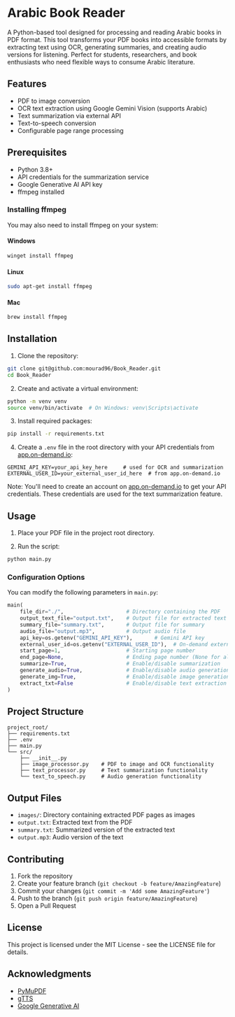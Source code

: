 # Arabic Book Reader

A Python-based tool designed for processing and reading Arabic books in PDF format. This tool transforms your PDF books into accessible formats by extracting text using OCR, generating summaries, and creating audio versions for listening. Perfect for students, researchers, and book enthusiasts who need flexible ways to consume Arabic literature.

## Features

- PDF to image conversion
- OCR text extraction using Google Gemini Vision (supports Arabic)
- Text summarization via external API
- Text-to-speech conversion
- Configurable page range processing

## Prerequisites

- Python 3.8+
- API credentials for the summarization service
- Google Generative AI API key
- ffmpeg installed



### Installing ffmpeg
You may also need to install ffmpeg on your system:

#### Windows
```bash
winget install ffmpeg
```

#### Linux
```bash
sudo apt-get install ffmpeg
```

#### Mac
```bash
brew install ffmpeg
```

## Installation

1. Clone the repository:
```bash
git clone git@github.com:mourad96/Book_Reader.git
cd Book_Reader
```

2. Create and activate a virtual environment:
```bash
python -m venv venv
source venv/bin/activate  # On Windows: venv\Scripts\activate
```

3. Install required packages:
```bash
pip install -r requirements.txt
```

4. Create a `.env` file in the root directory with your API credentials from [app.on-demand.io](https://app.on-demand.io):
```env
GEMINI_API_KEY=your_api_key_here     # used for OCR and summarization
EXTERNAL_USER_ID=your_external_user_id_here  # from app.on-demand.io
```

Note: You'll need to create an account on [app.on-demand.io](https://app.on-demand.io) to get your API credentials. These credentials are used for the text summarization feature.

## Usage

1. Place your PDF file in the project root directory.

2. Run the script:
```bash
python main.py
```

### Configuration Options

You can modify the following parameters in `main.py`:

```python
main(
    file_dir="./",                    # Directory containing the PDF
    output_text_file="output.txt",    # Output file for extracted text
    summary_file="summary.txt",       # Output file for summary
    audio_file="output.mp3",          # Output audio file
    api_key=os.getenv("GEMINI_API_KEY"),       # Gemini API key
    external_user_id=os.getenv("EXTERNAL_USER_ID"),  # On-demand external user ID
    start_page=1,                     # Starting page number
    end_page=None,                    # Ending page number (None for all pages)
    summarize=True,                   # Enable/disable summarization
    generate_audio=True,              # Enable/disable audio generation
    generate_img=True,                # Enable/disable image generation
    extract_txt=False                 # Enable/disable text extraction
)
```

## Project Structure

```
project_root/
├── requirements.txt
├── .env
├── main.py
└── src/
    ├── __init__.py
    ├── image_processor.py    # PDF to image and OCR functionality
    ├── text_processor.py     # Text summarization functionality
    └── text_to_speech.py     # Audio generation functionality
```

## Output Files

- `images/`: Directory containing extracted PDF pages as images
- `output.txt`: Extracted text from the PDF
- `summary.txt`: Summarized version of the extracted text
- `output.mp3`: Audio version of the text

## Contributing

1. Fork the repository
2. Create your feature branch (`git checkout -b feature/AmazingFeature`)
3. Commit your changes (`git commit -m 'Add some AmazingFeature'`)
4. Push to the branch (`git push origin feature/AmazingFeature`)
5. Open a Pull Request

## License

This project is licensed under the MIT License - see the LICENSE file for details.

## Acknowledgments

- [PyMuPDF](https://github.com/pymupdf/PyMuPDF)
- [gTTS](https://github.com/pndurette/gTTS)
- [Google Generative AI](https://ai.google)
